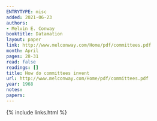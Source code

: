 ```yaml
---
ENTRYTYPE: misc
added: 2021-06-23
authors:
- Melvin E. Conway
booktitle: Datamation
layout: paper
link: http://www.melconway.com/Home/pdf/committees.pdf
month: April
pages: 28-31
read: false
readings: []
title: How do committees invent
url: http://www.melconway.com/Home/pdf/committees.pdf
year: 1968
notes:
papers:
---
```

{% include links.html %}
